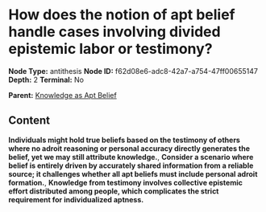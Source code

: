 # How does the notion of apt belief handle cases involving divided epistemic labor or testimony?

**Node Type:** antithesis
**Node ID:** f62d08e6-adc8-42a7-a754-47ff00655147
**Depth:** 2
**Terminal:** No

**Parent:** [Knowledge as Apt Belief](knowledge-as-apt-belief.md)

## Content

**Individuals might hold true beliefs based on the testimony of others where no adroit reasoning or personal accuracy directly generates the belief, yet we may still attribute knowledge.**, **Consider a scenario where belief is entirely driven by accurately shared information from a reliable source; it challenges whether all apt beliefs must include personal adroit formation.**, **Knowledge from testimony involves collective epistemic effort distributed among people, which complicates the strict requirement for individualized aptness.**
